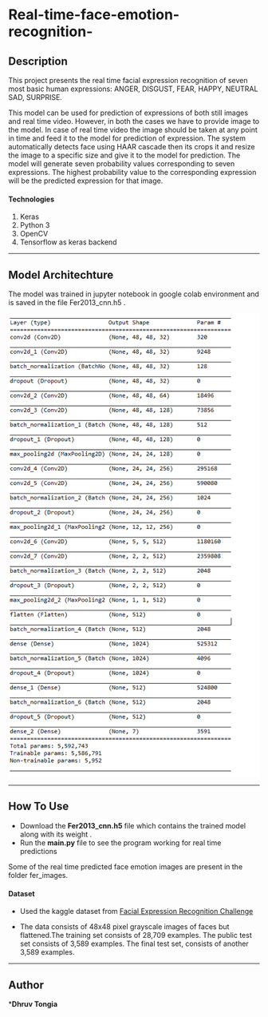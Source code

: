 # Real-time-face-emotion-recognition-

## Description

This project presents the real time facial expression recognition of seven most basic human expressions: ANGER, DISGUST, FEAR, HAPPY, NEUTRAL SAD, SURPRISE.

This model can be used for prediction of expressions of both still images and real time video. However, in both the cases we have to provide image to the model. In case of real time video the image should be taken at any point in time and feed it to the model for prediction of expression. The system automatically detects face using HAAR cascade then its crops it and resize the image to a specific size and give it to the model for prediction. The model will generate seven probability values corresponding to seven expressions. The highest probability value to the corresponding expression will be the predicted expression for that image.

#### Technologies

1. Keras 
2. Python 3
3. OpenCV
4. Tensorflow as keras backend

---
## Model Architechture

The model was trained in jupyter notebook in google colab environment and is saved in the file  Fer2013_cnn.h5 .

![](model.png)


---
## How To Use

* Download the <strong>Fer2013_cnn.h5</strong> file which contains the trained model along with its weight . 
* Run the <strong>main.py</strong> file to see the program working for real time predictions

Some of the real time predicted face emotion images are present in the folder fer_images.

#### Dataset

* Used the kaggle dataset from [Facial Expression Recognition Challenge](https://www.kaggle.com/deadskull7/fer2013)

* The data consists of 48x48 pixel grayscale images of faces but flattened.The training set consists of 28,709 examples. The public test set consists of 3,589 examples. The final test set, consists of another 3,589 examples. 

---

## Author 

*<strong>Dhruv Tongia</strong> 



